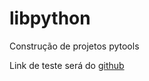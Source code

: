 # libpython
Construção de projetos pytools


Link de teste será do [github](https://github.com/Luiz-Lins)